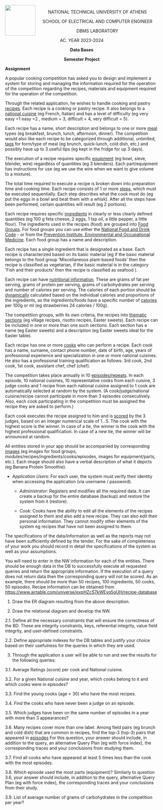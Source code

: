 <img align="left" width="100" height="100" src="https://lh5.googleusercontent.com/proxy/MRBDx8ZGLT3hSY5t3q2KhUkOG_Gzt5I7GlafOJ8LYyeep_qBNeylB6YoIZasv3_iTLDBCqOXg9Co3vtRMeDpDQAlV7wftJTaEOPXEjBocWE">
<p align="center">
  NATIONAL TECHNICAL UNIVERSITY OF ATHENS 
</p>
<p align="center">
  SCHOOL OF ELECTRICAL AND COMPUTER ENGINEER
</p>
<p align="center">
        DBMS LABORATORY
</p>
<p align="center">
        AC. YEAR 2023-2024
</p>
<p align="center">
  <b>      Data Bases</b>
</p>
<p align="center">
  <b>      Semester Project</b>
</p>



**Assignment**



A popular cooking competition has asked you to design and implement a system for storing and managing the information required for the operation of the competition regarding the recipes, materials and equipment required for the operation of the competition.

Through the related application, he wishes to handle cooking and pastry <u>recipes</u>. Each recipe is a cooking or pastry recipe. It also belongs to a [national cuisine](https://en.wikipedia.org/wiki/Category:Cuisine_by_country) (eg French, Italian) and has a level of difficulty (eg very easy =1 easy =2 , medium = 3, difficult = 4, very difficult = 5).

Each recipe has a name, short description and belongs to one or more <u>meal</u> types (eg breakfast, brunch, lunch, afternoon, dinner). The competition would also like each recipe to be categorized through additional, unlimited, <u>tags</u> for form/type of meal (eg brunch, quick-lunch, cold dish, etc.) and possibly have up to 3 useful tips (eg kept in the fridge for up 3 days).

The execution of a recipe requires specific <u>equipment</u> (eg bowl, sieve, blender, wire) regardless of quantities (eg 3 blenders). Each part/equipment has instructions for use (eg we use the wire when we want to give volume to a mixture).

The total time required to execute a recipe is broken down into preparation time and cooking time. Each recipe consists of 1 or more <u>steps</u>, which must be executed sequentially. Each step describes what the cook must do (eg put the eggs in a bowl and beat them with a whisk). After all the steps have been performed, certain quantities will result (eg 2 portions).

Each recipe requires specific <u>ingredients</u> in clearly or less clearly defined quantities (eg 100 g feta cheese, 2 eggs, 1 tsp oil, a little pepper, a little flour). The ingredients used in the recipes (food) are grouped into <u>Food Groups</u>. For food groups you can use either the [National Food and Drink Code](https://en.wikipedia.org/wiki/Food_code) - or from the [Prevention Institute, Environmental and Occupational Medicine](https://www.asset-scienceinsociety.eu/about/partners/prolepsis-institute-preventive-medicine-environmental-and-occupational-health). Each food group has a name and description.

Each recipe has a single ingredient that is designated as a base. Each recipe is characterized based on its basic material (eg if the basic material belongs to the food group 'Miscellaneous plant-based foods' then the recipe is classified as vegetarian, if the basic material is in the category 'Fish and their products' then the recipe is classified as seafood ).

Each recipe can have <u>nutritional information</u>. These are grams of fat per serving, grams of protein per serving, grams of carbohydrates per serving and number of calories per serving. The calories of each portion should be <u>dynamically</u> calculated based on the individual calories and proportions of the ingredients, as the ingredients/foods have a specific number of [calories](https://www.webmd.com/diet/healthtool-food-calorie-counter) per 100g or ml (eg strawberries 24 calories / 100g).

The competition groups, with its own criteria, the recipes into <u>thematic sections</u> (eg village recipes, risotto recipes, Easter sweets). Each recipe can be included in one or more than one such sections. Each section has a name (eg Easter sweets) and a description (eg Easter sweets ideal for the Easter table).

Each recipe has one or more [<u>cooks</u>](https://en.wikipedia.org/wiki/Cook_(profession)) who can perform a recipe. Each cook has a name, surname, contact phone number, date of birth, age, years of professional experience and specialization in one or more national cuisines. He also has a professional training qualification as follows: 3rd cook, 2nd cook, 1st cook, assistant chef, chef (chef).

The competition takes place annually in 10 <u>episodes/repeats</u>. In each episode, 10 national cuisines, 10 representative cooks from each cuisine, 3 judge cooks and 1 recipe from each national cuisine assigned to 1 cook are automatically selected at random by the system. (A cook/judge/national cuisine/recipe cannot participate in more than 3 episodes consecutively. Also, each cook participating in the competition must be assigned the recipe they are asked to perform.)

Each cook executes the recipe assigned to him and is <u>scored</u> by the 3 judges, based on an integer numerical scale of 1...5. The cook with the highest score is the winner. In case of a tie, the winner is the cook with the highest professional qualification. In case of a new tie, the winner will be announced at random.

All entities stored in your app should be accompanied by corresponding <u>images</u> (eg images for food groups, modules/recipes/ingredients/cooks/episodes, images for equipment/parts, etc.). Each image should also have a verbal description of what it depicts (eg Banana Protein Smoothie).

- *Application Users*: For each user, the system must verify their identity when accessing the application (via username / password).

  - *Administrator*: Registers and modifies all the required data. It can create a backup for the entire database (backup) and restore the system from it (restore).

  - *Cook*: Cooks have the ability to edit all the elements of the recipes assigned to them and also add a new recipe. They can also edit their personal information. They cannot modify other elements of the system eg recipes that have not been assigned to them.

The specifications of the data/information as well as the reports may not have been sufficiently defined by the tender. For the sake of completeness of your work you should record in detail the specifications of the system as well as your assumptions.

You will need to enter in the NW information for each of the entities. There should be enough data in the DB to successfully execute all requested queries and return the appropriate information. If the execution of a query does not return data then the corresponding query will not be scored. As an example, there should be more than 50 recipes, 100 ingredients, 50 cooks, 50 episodes. Recipe information can be obtained from https://www.airtable.com/universe/expHZcS7kWEyq5gUH/recipe-database

1. Draw the ER diagram resulting from the above description.

2. Draw the relational diagram and develop the NW.

  2.1. Define all the necessary constraints that will ensure the correctness of the BD. These are integrity constraints, keys, referential integrity, value field integrity, and user-defined constraints.
  
  2.2. Define appropriate indexes for the DB tables and justify your choice based on their usefulness for the queries in which they are used.

3. Through the application a user will be able to run and see the results for the following queries: 

  3.1. Average Ratings (score) per cook and National cuisine.
  
  3.2. For a given National cuisine and year, which cooks belong to it and which cooks were in episodes?
  
  3.3. Find the young cooks (age < 30) who have the most recipes.
  
  3.4. Find the cooks who have never been a judge on an episode.
  
  3.5. Which judges have been on the same number of episodes in a year with more than 3 appearances?
  
  3.6. Many recipes cover more than one label. Among field pairs (eg brunch and cold dish) that are common in recipes, find the top-3 (top-3) pairs that appeared in [episodes](https://mariadb.com/kb/en/index-hints-how-to-force-query-plans/) For this question, your answer should include, in addition to the query, an alternative Query Plan (eg with force index), the corresponding traces and your conclusions from studying them.
  
  3.7. Find all cooks who have appeared at least 5 times less than the cook with the most episodes.
  
  3.8. Which episode used the most parts (equipment)? Similarly to question 3.6, your answer should include, in addition to the query, alternative Query Plan (eg with force index), the corresponding traces and your conclusions from their study.
  
  3.9. List of average number of grams of carbohydrates in the competition per year?
